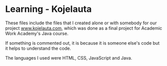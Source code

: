 # Learning - Kojelauta

These files include the files that I created alone or with somebody for our project www.kojelauta.com, which was done as a final project for Academic Work Academy's Java course.

If something is commented out, it is because it is someone else's code but it helps to understand the code.

The languages I used were HTML, CSS, JavaScript and Java.